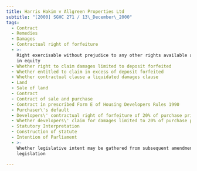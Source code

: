 ```yaml
---
title: Harris Hakim v Allgreen Properties Ltd
subtitle: "[2000] SGHC 271 / 13\_December\_2000"
tags:
  - Contract
  - Remedies
  - Damages
  - Contractual right of forfeiture
  - >-
    Right exercisable without prejudice to any other rights available at law or
    in equity
  - Whether right to claim damages limited to deposit forfeited
  - Whether entitled to claim in excess of deposit forfeited
  - Whether contractual clause a liquidated damages clause
  - Land
  - Sale of land
  - Contract
  - Contract of sale and purchase
  - Contract in prescribed Form E of Housing Developers Rules 1990
  - Purchaser\'s default
  - Developers\' contractual right of forfeiture of 20% of purchase price
  - Whether developers\' claim for damages limited to 20% of purchase price
  - Statutory Interpretation
  - Construction of statute
  - Intention of Parliament
  - >-
    Whether legislative intent may be gathered from subsequent amendments to
    legislation

---
```


